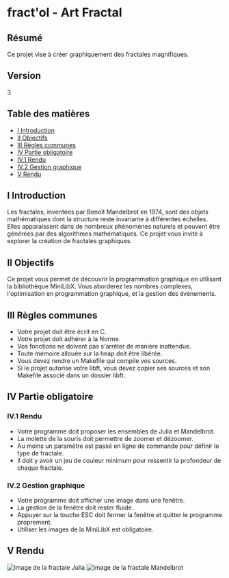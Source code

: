# fract'ol - Art Fractal

## Résumé

Ce projet vise à créer graphiquement des fractales magnifiques.

## Version

3

## Table des matières

- [I Introduction](#i-introduction)
- [II Objectifs](#ii-objectifs)
- [III Règles communes](#iii-règles-communes)
- [IV Partie obligatoire](#iv-partie-obligatoire)
 - [IV.1 Rendu](#iv1-rendu)
 - [IV.2 Gestion graphique](#iv2-gestion-graphique)
- [V Rendu](#v-rendu)

## I Introduction

Les fractales, inventées par Benoît Mandelbrot en 1974, sont des objets mathématiques dont la structure reste invariante à différentes échelles. Elles apparaissent dans de nombreux phénomènes naturels et peuvent être générées par des algorithmes mathématiques. Ce projet vous invite à explorer la création de fractales graphiques.

## II Objectifs

Ce projet vous permet de découvrir la programmation graphique en utilisant la bibliothèque MiniLibX. Vous aborderez les nombres complexes, l'optimisation en programmation graphique, et la gestion des événements.

## III Règles communes

- Votre projet doit être écrit en C.
- Votre projet doit adhérer à la Norme.
- Vos fonctions ne doivent pas s'arrêter de manière inattendue.
- Toute mémoire allouée sur la heap doit être libérée.
- Vous devez rendre un Makefile qui compile vos sources.
- Si le projet autorise votre libft, vous devez copier ses sources et son Makefile associé dans un dossier libft.

## IV Partie obligatoire

### IV.1 Rendu

- Votre programme doit proposer les ensembles de Julia et Mandelbrot.
- La molette de la souris doit permettre de zoomer et dézoomer.
- Au moins un paramètre est passé en ligne de commande pour définir le type de fractale.
- Il doit y avoir un jeu de couleur minimum pour ressentir la profondeur de chaque fractale.

### IV.2 Gestion graphique

- Votre programme doit afficher une image dans une fenêtre.
- La gestion de la fenêtre doit rester fluide.
- Appuyer sur la touche ESC doit fermer la fenêtre et quitter le programme proprement.
- Utiliser les images de la MiniLibX est obligatoire.

## V Rendu

![Image de la fractale Julia](![image](https://github.com/wayzeek/fract_ol/assets/112975047/6ac9d846-82ec-4a15-a7d3-b37d72e91f2b)
)
![Image de la fractale Mandelbrot](![image](https://github.com/wayzeek/fract_ol/assets/112975047/3e72855e-0ae6-4ef4-a9f7-c48e6fb56a16)
)

